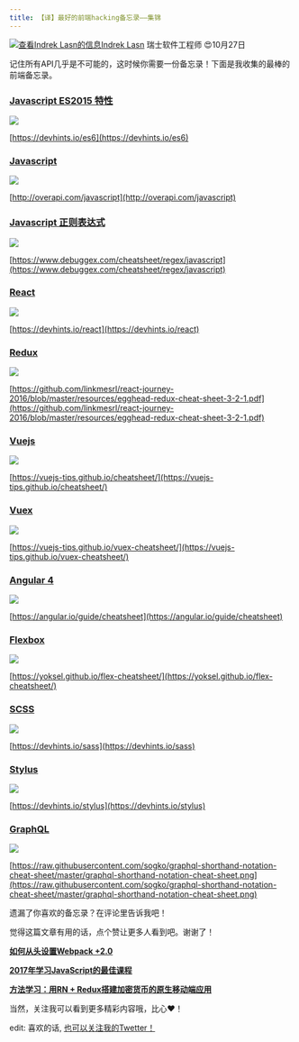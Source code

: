 ```yaml
---
title: 【译】最好的前端hacking备忘录——集锦
---
```


[![查看Indrek Lasn的信息](http://p0.qhimg.com/t01e295fb14c32c3299.jpg)](https://medium.freecodecamp.org/@wesharehoodies?source=post_header_lockup)[Indrek Lasn](https://medium.freecodecamp.org/@wesharehoodies?source=post_header_lockup) 瑞士软件工程师 😍10月27日




记住所有API几乎是不可能的，这时候你需要一份备忘录！下面是我收集的最棒的前端备忘录。


### [Javascript ES2015 特性](https://devhints.io/es6)

![](http://p0.qhimg.com/t016bac62e9f701b48c.png)

[https://devhints.io/es6](https://devhints.io/es6)

### [Javascript](http://overapi.com/javascript)

![](http://p0.qhimg.com/t01f0f792cd49f8c934.png)

[http://overapi.com/javascript](http://overapi.com/javascript)

### [Javascript 正则表达式](https://www.debuggex.com/cheatsheet/regex/javascript)


![](http://p0.qhimg.com/t011c3f5504955269d3.png)

[https://www.debuggex.com/cheatsheet/regex/javascript](https://www.debuggex.com/cheatsheet/regex/javascript)

### [React](https://devhints.io/react)

![](http://p0.qhimg.com/t013355f0cdb4d05664.png)

[https://devhints.io/react](https://devhints.io/react)

### [Redux](https://github.com/linkmesrl/react-journey-2016/blob/master/resources/egghead-redux-cheat-sheet-3-2-1.pdf)

![](http://p0.qhimg.com/t012ad9b192599129b6.png)

[https://github.com/linkmesrl/react-journey-2016/blob/master/resources/egghead-redux-cheat-sheet-3-2-1.pdf](https://github.com/linkmesrl/react-journey-2016/blob/master/resources/egghead-redux-cheat-sheet-3-2-1.pdf)

### [Vuejs](https://vuejs-tips.github.io/cheatsheet/)

![](http://p0.qhimg.com/t0171bc267e343653b8.png)

[https://vuejs-tips.github.io/cheatsheet/](https://vuejs-tips.github.io/cheatsheet/)

### [Vuex](https://vuejs-tips.github.io/vuex-cheatsheet/)

![](http://p0.qhimg.com/t0156acddd316118816.png)

[https://vuejs-tips.github.io/vuex-cheatsheet/](https://vuejs-tips.github.io/vuex-cheatsheet/)

### [Angular 4](https://angular.io/guide/cheatsheet)

![](http://p0.qhimg.com/t01c350afaa87bdda7c.png)

[https://angular.io/guide/cheatsheet](https://angular.io/guide/cheatsheet)

### [Flexbox](https://yoksel.github.io/flex-cheatsheet/)

![](http://p0.qhimg.com/t01cbc97ef2afc4cc4a.png)

[https://yoksel.github.io/flex-cheatsheet/](https://yoksel.github.io/flex-cheatsheet/)

### [SCSS](https://devhints.io/sass)

![](http://p0.qhimg.com/t01f576f940ada52685.png)

[https://devhints.io/sass](https://devhints.io/sass)

### [Stylus](https://devhints.io/stylus)

![](http://p0.qhimg.com/t01d223cc3d03897b21.png)

[https://devhints.io/stylus](https://devhints.io/stylus)

### [GraphQL](https://raw.githubusercontent.com/sogko/graphql-shorthand-notation-cheat-sheet/master/graphql-shorthand-notation-cheat-sheet.png)

![](http://p0.qhimg.com/t012ea47ce8adac68a6.png)

[https://raw.githubusercontent.com/sogko/graphql-shorthand-notation-cheat-sheet/master/graphql-shorthand-notation-cheat-sheet.png](https://raw.githubusercontent.com/sogko/graphql-shorthand-notation-cheat-sheet/master/graphql-shorthand-notation-cheat-sheet.png)

遗漏了你喜欢的备忘录？在评论里告诉我吧！

觉得这篇文章有用的话，点个赞让更多人看到吧。谢谢了！

[**如何从头设置Webpack +2.0**](https://medium.com/@wesharehoodies/easy-guide-for-webpack-2-0-from-scratch-fe508a3ce44e)

[**2017年学习JavaScript的最佳课程**](https://medium.com/@wesharehoodies/best-courses-to-learn-javascript-in-2017-fc3a254638cc)

[**方法学习：用RN + Redux搭建加密货币的原生移动端应用**](https://medium.com/@wesharehoodies/bitcoin-ripple-ethereum-price-checker-with-react-native-redux-e9d076037092)


当然，关注我可以看到更多精彩内容哦，比心❤！

edit: 喜欢的话, [也可以关注我的Twetter！](http://twitter.com/lasnindrek)
​                